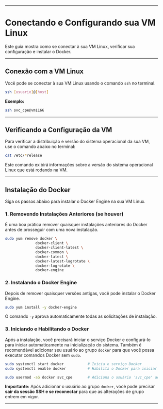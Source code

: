 -----

# Conectando e Configurando sua VM Linux

Este guia mostra como se conectar à sua VM Linux, verificar sua configuração e instalar o Docker.

-----

## Conexão com a VM Linux

Você pode se conectar à sua VM Linux usando o comando `ssh` no terminal.

```bash
ssh [usuario]@[host]
```

**Exemplo:**

```bash
ssh svc_cpe@vm1166
```

-----

## Verificando a Configuração da VM

Para verificar a distribuição e versão do sistema operacional da sua VM, use o comando abaixo no terminal:

```bash
cat /etc/*release
```

Este comando exibirá informações sobre a versão do sistema operacional Linux que está rodando na VM.

-----

## Instalação do Docker

Siga os passos abaixo para instalar o Docker Engine na sua VM Linux.

### 1\. Removendo Instalações Anteriores (se houver)

É uma boa prática remover quaisquer instalações anteriores do Docker antes de prosseguir com uma nova instalação.

```bash
sudo yum remove docker \
              docker-client \
              docker-client-latest \
              docker-common \
              docker-latest \
              docker-latest-logrotate \
              docker-logrotate \
              docker-engine
```

### 2\. Instalando o Docker Engine

Depois de remover quaisquer versões antigas, você pode instalar o Docker Engine.

```bash
sudo yum install -y docker-engine
```

O comando `-y` aprova automaticamente todas as solicitações de instalação.

### 3\. Iniciando e Habilitando o Docker

Após a instalação, você precisará iniciar o serviço Docker e configurá-lo para iniciar automaticamente na inicialização do sistema. Também é recomendável adicionar seu usuário ao grupo `docker` para que você possa executar comandos Docker sem `sudo`.

```bash
sudo systemctl start docker           # Inicia o serviço Docker
sudo systemctl enable docker          # Habilita o Docker para iniciar na inicialização

sudo usermod -aG docker svc_cpe       # Adiciona o usuário 'svc_cpe' ao grupo 'docker'
```

**Importante:** Após adicionar o usuário ao grupo `docker`, você pode precisar **sair da sessão SSH e se reconectar** para que as alterações de grupo entrem em vigor.

-----
